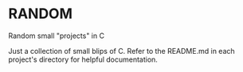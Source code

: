 # RANDOM
Random small "projects" in C

Just a collection of small blips of C.  Refer to the README.md in each project's directory for helpful documentation.
